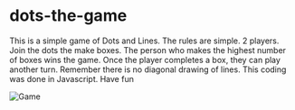 # dots-the-game
This is a simple game of Dots and Lines. The rules are simple. 2 players. Join the dots the make boxes. The person who makes the highest number of boxes wins the game. Once the player completes a box, they can play another turn. Remember there is no diagonal drawing of lines. This coding was done in Javascript. Have fun 

![Game](https://user-images.githubusercontent.com/33967651/184784017-75d1984d-8461-4ea7-b45c-28c07d760800.png)
